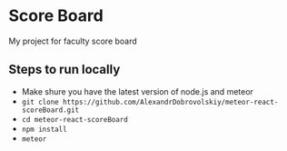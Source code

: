 # Score Board
My project for faculty score board

## Steps to run locally
* Make shure you have the latest version of node.js and meteor
* `git clone https://github.com/AlexandrDobrovolskiy/meteor-react-scoreBoard.git`
* `cd meteor-react-scoreBoard`
* `npm install`
* `meteor`
